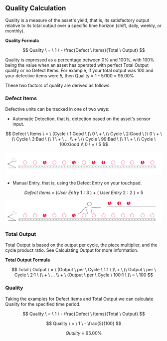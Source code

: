 ## **Quality Calculation**

Quality is a measure of the asset's yield, that is, its satisfactory output relative to its total output over a specific time horizon \(shift, daily, weekly, or monthly\).

**Quality Formula**


$$
Quality \ = \ 1 \ - \frac{Defect \ Items}{Total \ Output}
$$


Quality is expressed as a percentage between 0% and 100%, with 100% being the value when an asset has operated with perfect Total Output quality or no Defect Items. For example, if your total output was 100 and your defective items were 5, then Quality = 1 - 5\/100 = 95.00%

These two factors of quality are derived as follows.

### **Defect Items**

Defective units can be tracked in one of two ways:

* Automatic Detection, that is, detection based on the asset's sensor input.


$$
Defect \ Items \ = \ (Cycle \ 1:Good \ )\ 0 \ + \ (\ Cycle \ 2:Good \ )\ 0 \ + \ (\ Cycle \ 3:Bad \ )\ 1 \ + \ ... \\ + \ (\ Cycle \ 99:Bad \ )\ 1 \ + \ (\ Cycle \ 100:Good )\ 0 \ = \ 5
$$


![](/assets/Mockup_AutomaticDefectClassification5.png)

* Manual Entry, that is, using the Defect Entry on your touchpad.


$$
Defect \ Items \ = \ (User \ Entry \ 1:3 \ )\ + \ (\ User \ Entry \ 2:2 \ )\  = \ 5
$$


![](/assets/Mockup_ManualDefectClassification5.png)

### **Total Output**

Total Output is based on the output per cycle, the piece multiplier, and the cycle product ratio. See Calculating Output for more information.


**Total Output Formula**

$$
Total \ Output \ = \ (Output \ per \ Cycle \ 1:1 \ )\ + \ (\ Output \ per \ Cycle \ 2:1 \ )\ + \ ... \\ + \ (Output \ per \ Cycle \ 100:1 \ )\ = \ 100
$$

### **Quality**

Taking the examples for Defect Items and Total Output we can calculate Quality for the specified time period.

$$
Quality \ = \ 1 \ - \frac{Defect \ Items}{Total \ Output}
$$

$$
Quality \ = \ 1 \ - \frac{5}{100}
$$

$$
Quality \ = \ 95.00 \%
$$

